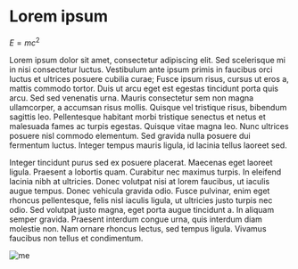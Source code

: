 # Lorem ipsum

$E=mc^2$

Lorem ipsum dolor sit amet, consectetur adipiscing elit. Sed scelerisque mi in nisi consectetur luctus. Vestibulum ante ipsum primis in faucibus orci luctus et ultrices posuere cubilia curae; Fusce ipsum risus, cursus ut eros a, mattis commodo tortor. Duis ut arcu eget est egestas tincidunt porta quis arcu. Sed sed venenatis urna. Mauris consectetur sem non magna ullamcorper, a accumsan risus mollis. Quisque vel tristique risus, bibendum sagittis leo. Pellentesque habitant morbi tristique senectus et netus et malesuada fames ac turpis egestas. Quisque vitae magna leo. Nunc ultrices posuere nisl commodo elementum. Sed gravida nulla posuere dui fermentum luctus. Integer tempus mauris ligula, id lacinia tellus laoreet sed.

Integer tincidunt purus sed ex posuere placerat. Maecenas eget laoreet ligula. Praesent a lobortis quam. Curabitur nec maximus turpis. In eleifend lacinia nibh at ultricies. Donec volutpat nisi at lorem faucibus, ut iaculis augue tempus. Donec vehicula gravida odio. Fusce pulvinar, enim eget rhoncus pellentesque, felis nisl iaculis ligula, ut ultricies justo turpis nec odio. Sed volutpat justo magna, eget porta augue tincidunt a. In aliquam semper gravida. Praesent interdum congue urna, quis interdum diam molestie non. Nam ornare rhoncus lectus, sed tempus ligula. Vivamus faucibus non tellus et condimentum.

![me](https://avatars.githubusercontent.com/u/45742869?v=4)
